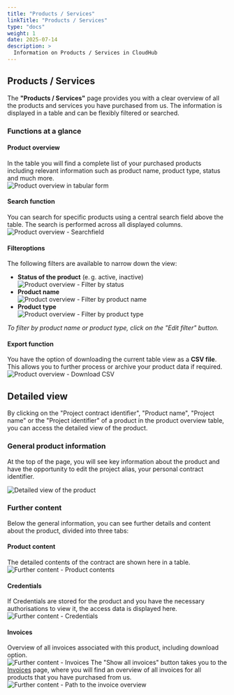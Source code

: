 ```yaml
---
title: "Products / Services"
linkTitle: "Products / Services"
type: "docs"
weight: 1
date: 2025-07-14
description: >
  Information on Products / Services in CloudHub
---
```


## Products / Services

The **"Products / Services"** page provides you with a clear overview of all the products and services you have purchased from us. The information is displayed in a table and can be flexibly filtered or searched.

### Functions at a glance

#### Product overview

In the table you will find a complete list of your purchased products including relevant information such as product name, product type, status and much more.\
![Product overview in tabular form](img/products-table.png)

#### Search function

You can search for specific products using a central search field above the table. The search is performed across all displayed columns.\
![Product overview - Searchfield](img/products-table-search-field.png)

#### Filteroptions

The following filters are available to narrow down the view:

- **Status of the product** (e. g. active, inactive)
![Product overview - Filter by status](img/products-table-filter-status.png)
- **Product name**\
![Product overview - Filter by product name](img/products-table-filter-productname.png)
- **Product type**\
![Product overview - Filter by product type](img/products-table-filter-producttype.png)

*To filter by product name or product type, click on the "Edit filter" button.*

#### Export function

You have the option of downloading the current table view as a **CSV file**. This allows you to further process or archive your product data if required.\
![Product overview - Download CSV](img/products-table-download-csv.png)

## Detailed view

By clicking on the "Project contract identifier", "Product name", "Project name" or the "Project identifier" of a product in the product overview table, you can access the detailed view of the product.

### General product information

At the top of the page, you will see key information about the product and have the opportunity to edit the project alias, your personal contract identifier.

![Detailed view of the product](img/detail-view.png)

### Further content

Below the general information, you can see further details and content about the product, divided into three tabs:

#### Product content

The detailed contents of the contract are shown here in a table.\
![Further content - Product contents](img/further-content-product-contents.png)

#### Credentials

If Credentials are stored for the product and you have the necessary authorisations to view it, the access data is displayed here.\
![Further content - Credentials](img/further-content-credentials.png)

#### Invoices

Overview of all invoices associated with this product, including download option.\
![Further content - Invoices](img/further-content-invoices.png)
The "Show all invoices" button takes you to the [Invoices](../invoices) page, where you will find an overview of all invoices for all products that you have purchased from us.\
![Further content - Path to the invoice overview](img/further-content-show-all-invoices.png)
